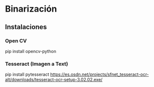 # Binarización
## Instalaciones
### Open CV
pip install opencv-python
### Tesseract (Imagen a Text)
pip install pytesseract
https://es.osdn.net/projects/sfnet_tesseract-ocr-alt/downloads/tesseract-ocr-setup-3.02.02.exe/

